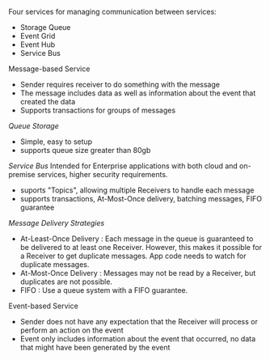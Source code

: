Four services for managing communication  between services:  
- Storage Queue
- Event Grid
- Event Hub
- Service Bus

Message-based Service
- Sender requires receiver to do something with the message
- The message includes data as well as information about the event that created the data
- Supports transactions for groups of messages

*Queue Storage*
- Simple, easy to setup
- supports queue size greater than 80gb

*Service Bus*
Intended for Enterprise applications with both cloud and on-premise services, higher security requirements.
- suports "Topics", allowing multiple Receivers to handle each message
- supports transactions, At-Most-Once delivery, batching messages, FIFO guarantee

*Message Delivery Strategies*
- At-Least-Once Delivery : Each message in the queue is guaranteed to be delivered to at least one Receiver. However, this makes it possible for a Receiver to get duplicate messages. App code needs to watch for duplicate messages.
- At-Most-Once Delivery : Messages may not be read by a Receiver, but duplicates are not possible.
- FIFO : Use a queue system with a FIFO guarantee.

Event-based Service
- Sender does not have any expectation that the Receiver will process or perform an action on the event
- Event only includes information about the event that occurred, no data that might have been generated by the event

